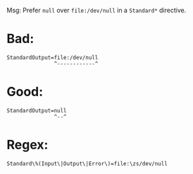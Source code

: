 Msg: Prefer `null` over `file:/dev/null` in a `Standard*` directive.

# Bad:

    StandardOutput=file:/dev/null
                   ^------------^

# Good:

    StandardOutput=null
                   ^--^

# Regex:

    Standard\%(Input\|Output\|Error\)=file:\zs/dev/null
